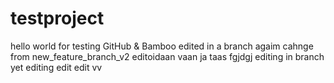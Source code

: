 # testproject
hello world for testing GitHub & Bamboo
edited in a branch
agaim
cahnge from new_feature_branch_v2
editoidaan vaan
ja taas
fgjdgj
editing in branch
yet editing
edit edit vv
